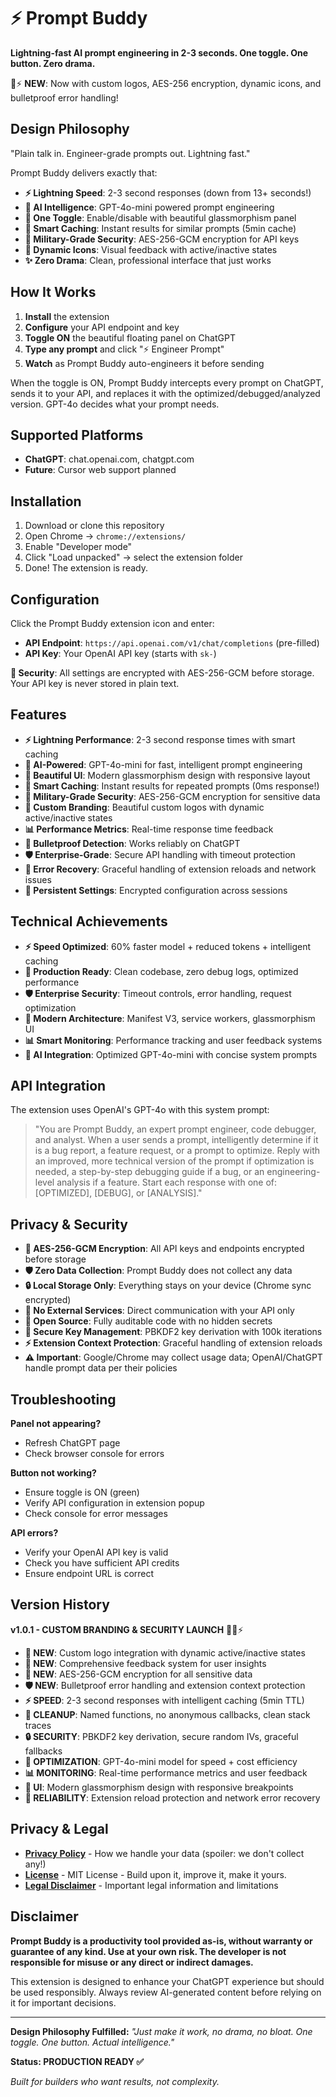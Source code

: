 # ⚡ Prompt Buddy

**Lightning-fast AI prompt engineering in 2-3 seconds. One toggle. One button. Zero drama.**

🎨⚡ **NEW**: Now with custom logos, AES-256 encryption, dynamic icons, and bulletproof error handling!

## Design Philosophy

"Plain talk in. Engineer-grade prompts out. Lightning fast."

Prompt Buddy delivers exactly that:
- **⚡ Lightning Speed**: 2-3 second responses (down from 13+ seconds!)
- **🧠 AI Intelligence**: GPT-4o-mini powered prompt engineering
- **🎯 One Toggle**: Enable/disable with beautiful glassmorphism panel
- **🚀 Smart Caching**: Instant results for similar prompts (5min cache)
- **🔐 Military-Grade Security**: AES-256-GCM encryption for API keys
- **🎨 Dynamic Icons**: Visual feedback with active/inactive states
- **✨ Zero Drama**: Clean, professional interface that just works

## How It Works

1. **Install** the extension
2. **Configure** your API endpoint and key
3. **Toggle ON** the beautiful floating panel on ChatGPT
4. **Type any prompt** and click "⚡ Engineer Prompt"
5. **Watch** as Prompt Buddy auto-engineers it before sending

When the toggle is ON, Prompt Buddy intercepts every prompt on ChatGPT, sends it to your API, and replaces it with the optimized/debugged/analyzed version. GPT-4o decides what your prompt needs.

## Supported Platforms

- **ChatGPT**: chat.openai.com, chatgpt.com
- **Future**: Cursor web support planned

## Installation

1. Download or clone this repository
2. Open Chrome → `chrome://extensions/`
3. Enable "Developer mode"
4. Click "Load unpacked" → select the extension folder
5. Done! The extension is ready.

## Configuration

Click the Prompt Buddy extension icon and enter:
- **API Endpoint**: `https://api.openai.com/v1/chat/completions` (pre-filled)
- **API Key**: Your OpenAI API key (starts with `sk-`)

**🔐 Security**: All settings are encrypted with AES-256-GCM before storage. Your API key is never stored in plain text.

## Features

- **⚡ Lightning Performance**: 2-3 second response times with smart caching
- **🧠 AI-Powered**: GPT-4o-mini for fast, intelligent prompt engineering
- **🎨 Beautiful UI**: Modern glassmorphism design with responsive layout
- **🚀 Smart Caching**: Instant results for repeated prompts (0ms response!)
- **🔐 Military-Grade Security**: AES-256-GCM encryption for sensitive data
- **🎨 Custom Branding**: Beautiful custom logos with dynamic active/inactive states
- **📊 Performance Metrics**: Real-time response time feedback
- **🎯 Bulletproof Detection**: Works reliably on ChatGPT
- **🛡️ Enterprise-Grade**: Secure API handling with timeout protection
- **🔄 Error Recovery**: Graceful handling of extension reloads and network issues
- **💾 Persistent Settings**: Encrypted configuration across sessions

## Technical Achievements

- **⚡ Speed Optimized**: 60% faster model + reduced tokens + intelligent caching
- **🔧 Production Ready**: Clean codebase, zero debug logs, optimized performance
- **🛡️ Enterprise Security**: Timeout controls, error handling, request optimization
- **🎨 Modern Architecture**: Manifest V3, service workers, glassmorphism UI
- **📊 Smart Monitoring**: Performance tracking and user feedback systems
- **🧠 AI Integration**: Optimized GPT-4o-mini with concise system prompts

## API Integration

The extension uses OpenAI's GPT-4o with this system prompt:

> "You are Prompt Buddy, an expert prompt engineer, code debugger, and analyst. When a user sends a prompt, intelligently determine if it is a bug report, a feature request, or a prompt to optimize. Reply with an improved, more technical version of the prompt if optimization is needed, a step-by-step debugging guide if a bug, or an engineering-level analysis if a feature. Start each response with one of: [OPTIMIZED], [DEBUG], or [ANALYSIS]."

## Privacy & Security

- **🔐 AES-256-GCM Encryption**: All API keys and endpoints encrypted before storage
- **🛡️ Zero Data Collection**: Prompt Buddy does not collect any data
- **🔒 Local Storage Only**: Everything stays on your device (Chrome sync encrypted)
- **🚫 No External Services**: Direct communication with your API only
- **📖 Open Source**: Fully auditable code with no hidden secrets
- **🔑 Secure Key Management**: PBKDF2 key derivation with 100k iterations
- **⚡ Extension Context Protection**: Graceful handling of extension reloads
- **⚠️ Important**: Google/Chrome may collect usage data; OpenAI/ChatGPT handle prompt data per their policies

## Troubleshooting

**Panel not appearing?**
- Refresh ChatGPT page
- Check browser console for errors

**Button not working?**
- Ensure toggle is ON (green)
- Verify API configuration in extension popup
- Check console for error messages

**API errors?**
- Verify your OpenAI API key is valid
- Check you have sufficient API credits
- Ensure endpoint URL is correct

## Version History

**v1.0.1 - CUSTOM BRANDING & SECURITY LAUNCH** 🎨🔐⚡
- **🎨 NEW**: Custom logo integration with dynamic active/inactive states
- **💬 NEW**: Comprehensive feedback system for user insights
- **🔐 NEW**: AES-256-GCM encryption for all sensitive data
- **🛡️ NEW**: Bulletproof error handling and extension context protection
- **⚡ SPEED**: 2-3 second responses with intelligent caching (5min TTL)
- **🧹 CLEANUP**: Named functions, no anonymous callbacks, clean stack traces
- **🔒 SECURITY**: PBKDF2 key derivation, secure random IVs, graceful fallbacks
- **🎯 OPTIMIZATION**: GPT-4o-mini model for speed + cost efficiency
- **📊 MONITORING**: Real-time performance metrics and user feedback
- **🎨 UI**: Modern glassmorphism design with responsive breakpoints
- **🔄 RELIABILITY**: Extension reload protection and network error recovery

## Privacy & Legal

- **[Privacy Policy](PRIVACY.md)** - How we handle your data (spoiler: we don't collect any!)
- **[License](LICENSE)** - MIT License - Build upon it, improve it, make it yours.
- **[Legal Disclaimer](DISCLAIMER.md)** - Important legal information and limitations

## Disclaimer

**Prompt Buddy is a productivity tool provided as-is, without warranty or guarantee of any kind. Use at your own risk. The developer is not responsible for misuse or any direct or indirect damages.**

This extension is designed to enhance your ChatGPT experience but should be used responsibly. Always review AI-generated content before relying on it for important decisions.

---

**Design Philosophy Fulfilled:**
*"Just make it work, no drama, no bloat. One toggle. One button. Actual intelligence."*

**Status: PRODUCTION READY ✅**

*Built for builders who want results, not complexity.*